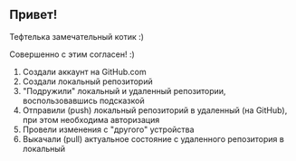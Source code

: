 ## Привет!

Тефтелька замечательный котик :)

Совершенно с этим согласен! :)

1. Создали аккаунт на GitHub.com
2. Создали локальный репозиторий
3. "Подружили" локальный и удаленный репозитории, воспользовавшись подсказкой
4. Отправили (push) локальный репозиторий в удаленный (на GitHub), при этом необходима авторизация
5. Провели изменения с "другого" устройства
6. Выкачали (pull) актуальное состояние с удаленного репозитория в локальный